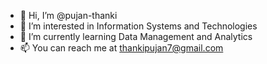- 👋 Hi, I’m @pujan-thanki
- 👀 I’m interested in Information Systems and Technologies
- 🌱 I’m currently learning Data Management and Analytics
- 📫 You can reach me at thankipujan7@gmail.com


<!---
pujan-thanki/pujan-thanki is a ✨ special ✨ repository because its `README.md` (this file) appears on your GitHub profile.
You can click the Preview link to take a look at your changes.
--->
